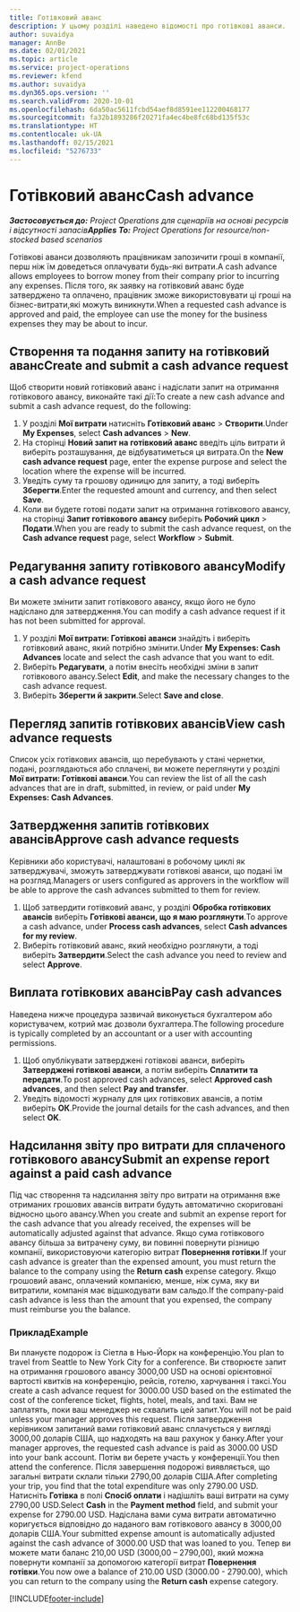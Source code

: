 ```yaml
---
title: Готівковий аванс
description: У цьому розділі наведено відомості про готівкові аванси.
author: suvaidya
manager: AnnBe
ms.date: 02/01/2021
ms.topic: article
ms.service: project-operations
ms.reviewer: kfend
ms.author: suvaidya
ms.dyn365.ops.version: ''
ms.search.validFrom: 2020-10-01
ms.openlocfilehash: 6da50ac5611fcbd54aef8d8591ee112200468177
ms.sourcegitcommit: fa32b1893286f20271fa4ec4be8fc68bd135f53c
ms.translationtype: HT
ms.contentlocale: uk-UA
ms.lasthandoff: 02/15/2021
ms.locfileid: "5276733"
---
```

# <a name="cash-advance"></a><span data-ttu-id="d1a6c-103">Готівковий аванс</span><span class="sxs-lookup"><span data-stu-id="d1a6c-103">Cash advance</span></span>

<span data-ttu-id="d1a6c-104">_**Застосовується до:** Project Operations для сценаріїв на основі ресурсів і відсутності запасів_</span><span class="sxs-lookup"><span data-stu-id="d1a6c-104">_**Applies To:** Project Operations for resource/non-stocked based scenarios_</span></span>

<span data-ttu-id="d1a6c-105">Готівкові аванси дозволяють працівникам запозичити гроші в компанії, перш ніж їм доведеться оплачувати будь-які витрати.</span><span class="sxs-lookup"><span data-stu-id="d1a6c-105">A cash advance allows employees to borrow money from their company prior to incurring any expenses.</span></span> <span data-ttu-id="d1a6c-106">Після того, як заявку на готівковий аванс буде затверджено та оплачено, працівник зможе використовувати ці гроші на бізнес-витрати,які можуть виникнути.</span><span class="sxs-lookup"><span data-stu-id="d1a6c-106">When a requested cash advance is approved and paid, the employee can use the money for the business expenses they may be about to incur.</span></span> 

## <a name="create-and-submit-a-cash-advance-request"></a><span data-ttu-id="d1a6c-107">Створення та подання запиту на готівковий аванс</span><span class="sxs-lookup"><span data-stu-id="d1a6c-107">Create and submit a cash advance request</span></span>
<span data-ttu-id="d1a6c-108">Щоб створити новий готівковий аванс і надіслати запит на отримання готівкового авансу, виконайте такі дії:</span><span class="sxs-lookup"><span data-stu-id="d1a6c-108">To create a new cash advance and submit a cash advance request, do the following:</span></span> 

1. <span data-ttu-id="d1a6c-109">У розділі **Мої витрати** натисніть **Готівковий аванс** > **Створити**.</span><span class="sxs-lookup"><span data-stu-id="d1a6c-109">Under **My Expenses**, select **Cash advances** > **New**.</span></span> 
2. <span data-ttu-id="d1a6c-110">На сторінці **Новий запит на готівковий аванс** введіть ціль витрати й виберіть розташування, де відбуватиметься ця витрата.</span><span class="sxs-lookup"><span data-stu-id="d1a6c-110">On the **New cash advance request** page, enter the expense purpose and select the location where the expense will be incurred.</span></span>
3. <span data-ttu-id="d1a6c-111">Уведіть суму та грошову одиницю для запиту, а тоді виберіть **Зберегти**.</span><span class="sxs-lookup"><span data-stu-id="d1a6c-111">Enter the requested amount and currency, and then select **Save**.</span></span> 
4. <span data-ttu-id="d1a6c-112">Коли ви будете готові подати запит на отримання готівкового авансу, на сторінці **Запит готівкового авансу** виберіть **Робочий цикл** > **Подати**.</span><span class="sxs-lookup"><span data-stu-id="d1a6c-112">When you are ready to submit the cash advance request, on the **Cash advance request** page, select **Workflow** > **Submit**.</span></span>

## <a name="modify-a-cash-advance-request"></a><span data-ttu-id="d1a6c-113">Редагування запиту готівкового авансу</span><span class="sxs-lookup"><span data-stu-id="d1a6c-113">Modify a cash advance request</span></span>

<span data-ttu-id="d1a6c-114">Ви можете змінити запит готівкового авансу, якщо його не було надіслано для затвердження.</span><span class="sxs-lookup"><span data-stu-id="d1a6c-114">You can modify a cash advance request if it has not been submitted for approval.</span></span>

1. <span data-ttu-id="d1a6c-115">У розділі **Мої витрати: Готівкові аванси** знайдіть і виберіть готівковий аванс, який потрібно змінити.</span><span class="sxs-lookup"><span data-stu-id="d1a6c-115">Under **My Expenses: Cash Advances** locate and select the cash advance that you want to edit.</span></span>
2. <span data-ttu-id="d1a6c-116">Виберіть **Редагувати**, а потім внесіть необхідні зміни в запит готівкового авансу.</span><span class="sxs-lookup"><span data-stu-id="d1a6c-116">Select **Edit**, and make the necessary changes to the cash advance request.</span></span> 
3. <span data-ttu-id="d1a6c-117">Виберіть **Зберегти й закрити**.</span><span class="sxs-lookup"><span data-stu-id="d1a6c-117">Select **Save and close**.</span></span>


## <a name="view-cash-advance-requests"></a><span data-ttu-id="d1a6c-118">Перегляд запитів готівкових авансів</span><span class="sxs-lookup"><span data-stu-id="d1a6c-118">View cash advance requests</span></span>
<span data-ttu-id="d1a6c-119">Список усіх готівкових авансів, що перебувають у стані чернетки, подані, розглядаються або сплачені, ви можете переглянути у розділі **Мої витрати: Готівкові аванси**.</span><span class="sxs-lookup"><span data-stu-id="d1a6c-119">You can review the list of all the cash advances that are in draft, submitted, in review, or paid under **My Expenses: Cash Advances**.</span></span> 

## <a name="approve-cash-advance-requests"></a><span data-ttu-id="d1a6c-120">Затвердження запитів готівкових авансів</span><span class="sxs-lookup"><span data-stu-id="d1a6c-120">Approve cash advance requests</span></span>

<span data-ttu-id="d1a6c-121">Керівники або користувачі, налаштовані в робочому циклі як затверджувачі, зможуть затверджувати готівкові аванси, що подані їм на розгляд.</span><span class="sxs-lookup"><span data-stu-id="d1a6c-121">Managers or users configured as approvers in the workflow will be able to approve the cash advances submitted to them for review.</span></span> 

1. <span data-ttu-id="d1a6c-122">Щоб затвердити готівковий аванс, у розділі **Обробка готівкових авансів** виберіть **Готівкові аванси, що я маю розглянути**.</span><span class="sxs-lookup"><span data-stu-id="d1a6c-122">To approve a cash advance, under **Process cash advances**, select **Cash advances for my review**.</span></span>
2. <span data-ttu-id="d1a6c-123">Виберіть готівковий аванс, який необхідно розглянути, а тоді виберіть **Затвердити**.</span><span class="sxs-lookup"><span data-stu-id="d1a6c-123">Select the cash advance you need to review and select **Approve**.</span></span>  

## <a name="pay-cash-advances"></a><span data-ttu-id="d1a6c-124">Виплата готівкових авансів</span><span class="sxs-lookup"><span data-stu-id="d1a6c-124">Pay cash advances</span></span> 
<span data-ttu-id="d1a6c-125">Наведена нижче процедура зазвичай виконується бухгалтером або користувачем, котрий має дозволи бухгалтера.</span><span class="sxs-lookup"><span data-stu-id="d1a6c-125">The following procedure is typically completed by an accountant or a user with accounting permissions.</span></span>

1. <span data-ttu-id="d1a6c-126">Щоб опублікувати затверджені готівкові аванси, виберіть **Затверджені готівкові аванси**, а потім виберіть **Сплатити та передати**.</span><span class="sxs-lookup"><span data-stu-id="d1a6c-126">To post approved cash advances, select **Approved cash advances**, and then select **Pay and transfer**.</span></span>  
2. <span data-ttu-id="d1a6c-127">Уведіть відомості журналу для цих готівкових авансів, а потім виберіть **ОК**.</span><span class="sxs-lookup"><span data-stu-id="d1a6c-127">Provide the journal details for the cash advances, and then select **OK**.</span></span> 

## <a name="submit-an-expense-report-against-a-paid-cash-advance"></a><span data-ttu-id="d1a6c-128">Надсилання звіту про витрати для сплаченого готівкового авансу</span><span class="sxs-lookup"><span data-stu-id="d1a6c-128">Submit an expense report against a paid cash advance</span></span> 

<span data-ttu-id="d1a6c-129">Під час створення та надсилання звіту про витрати на отримання вже отриманих грошових авансів витрати будуть автоматично скориговані відносно цього авансу.</span><span class="sxs-lookup"><span data-stu-id="d1a6c-129">When you create and submit an expense report for the cash advance that you already received, the expenses will be automatically adjusted against that advance.</span></span> <span data-ttu-id="d1a6c-130">Якщо сума готівкового авансу більша за витрачену суму, ви повинні повернути різницю компанії, використовуючи категорію витрат **Повернення готівки**.</span><span class="sxs-lookup"><span data-stu-id="d1a6c-130">If your cash advance is greater than the expensed amount, you must return the balance to the company using the **Return cash** expense category.</span></span> <span data-ttu-id="d1a6c-131">Якщо грошовий аванс, оплачений компанією, менше, ніж сума, яку ви витратили, компанія має відшкодувати вам сальдо.</span><span class="sxs-lookup"><span data-stu-id="d1a6c-131">If the company-paid cash advance is less than the amount that you expensed, the company must reimburse you the balance.</span></span> 

### <a name="example"></a><span data-ttu-id="d1a6c-132">Приклад</span><span class="sxs-lookup"><span data-stu-id="d1a6c-132">Example</span></span>
<span data-ttu-id="d1a6c-133">Ви плануєте подорож із Сіетла в Нью-Йорк на конференцію.</span><span class="sxs-lookup"><span data-stu-id="d1a6c-133">You plan to travel from Seattle to New York City for a conference.</span></span> <span data-ttu-id="d1a6c-134">Ви створюєте запит на отримання грошового авансу 3000,00 USD на основі орієнтовної вартості квитків на конференцію, рейсів, готелю, харчування і таксі.</span><span class="sxs-lookup"><span data-stu-id="d1a6c-134">You create a cash advance request for 3000.00 USD based on the estimated the cost of the conference ticket, flights, hotel, meals, and taxi.</span></span> <span data-ttu-id="d1a6c-135">Вам не заплатять, поки ваш менеджер не схвалить цей запит.</span><span class="sxs-lookup"><span data-stu-id="d1a6c-135">You will not be paid unless your manager approves this request.</span></span> <span data-ttu-id="d1a6c-136">Після затвердження керівником запитаний вами готівковий аванс сплачується у вигляді 3000,00 доларів США, що надходять на ваш рахунок у банку.</span><span class="sxs-lookup"><span data-stu-id="d1a6c-136">After your manager approves, the requested cash advance is paid as 3000.00 USD into your bank account.</span></span> <span data-ttu-id="d1a6c-137">Потім ви берете участь у конференції.</span><span class="sxs-lookup"><span data-stu-id="d1a6c-137">You then attend the conference.</span></span> <span data-ttu-id="d1a6c-138">Після завершення подорожі виявляється, що загальні витрати склали тільки 2790,00 доларів США.</span><span class="sxs-lookup"><span data-stu-id="d1a6c-138">After completing your trip, you find that the total expenditure was only 2790.00 USD.</span></span> <span data-ttu-id="d1a6c-139">Натисніть **Готівка** в полі **Спосіб оплати** і надішліть ваші витрати на суму 2790,00 USD.</span><span class="sxs-lookup"><span data-stu-id="d1a6c-139">Select **Cash** in the **Payment method** field, and submit your expense for 2790.00 USD.</span></span> <span data-ttu-id="d1a6c-140">Надіслана вами сума витрати автоматично коригується відповідно до наданого вам готівкового авансу в 3000,00 доларів США.</span><span class="sxs-lookup"><span data-stu-id="d1a6c-140">Your submitted expense amount is automatically adjusted against the cash advance of 3000.00 USD that was loaned to you.</span></span> <span data-ttu-id="d1a6c-141">Тепер ви можете мати баланс 210,00 USD (3000,00 – 2790,00), який можна повернути компанії за допомогою категорії витрат **Повернення готівки**.</span><span class="sxs-lookup"><span data-stu-id="d1a6c-141">You now owe a balance of 210.00 USD (3000.00 - 2790.00), which you can return to the company using the **Return cash** expense category.</span></span>



[!INCLUDE[footer-include](../includes/footer-banner.md)]